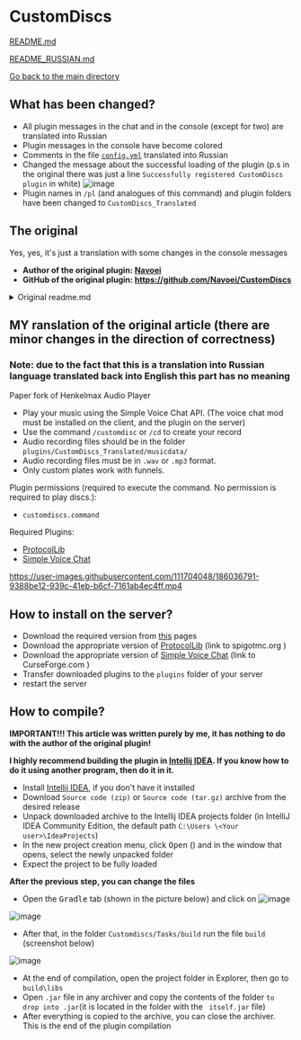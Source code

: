 # CustomDiscs
[README.md](https://github.com/NikSneMC/CustomDiscs#readme)

[README_RUSSIAN.md](https://github.com/NikSneMC/CustomDiscs/blob/main/README_RUSSIAN.md)

[Go back to the main directory](https://github.com/NikSneMC/CustomDiscs)

What has been changed?
-------------
* All plugin messages in the chat and in the console (except for two) are translated into Russian
* Plugin messages in the console have become colored
* Comments in the file [`config.yml`](https://github.com/NikSneMC/CustomDiscs/blob/main/src/main/resources/config.yml ) translated into Russian
* Changed the message about the successful loading of the plugin (p.s in the original there was just a line `Successfully registered CustomDiscs plugin` in white)
![image](https://user-images.githubusercontent.com/88781618/189207874-b318a632-4819-4d95-8c18-19230634cea3.png)
* Plugin names in `/pl` (and analogues of this command) and plugin folders have been changed to `CustomDiscs_Translated`

The original
--------
Yes, yes, it's just a translation with some changes in the console messages

* **Author of the original plugin: [Navoei](https://github.com/Navoei )**
* **GitHub of the original plugin: https://github.com/Navoei/CustomDiscs**
<details>
<summary>Original readme.md </summary>

Custom Discs 1.19.x
-------------------

A Paper fork of henkelmax's Audio Player.
* Play custom music discs using the Simple Voice Chat API. (The voice chat mod is required on the client and server.)
* Use `/customdisc` or `/cd` to create a custom disc.
* Music files should go into `plugins/CustomDiscs/musicdata/`
* Music files must be in the `.wav` or `.mp3` format.
* Only custom discs are compatible with hoppers.

Permission Node (Required to run the command. Playing discs does not require a permission.):

* `customdiscs.command`

Dependencies:
=======
* This plugin depends on the latest version of ProtocolLib for

https://user-images.githubusercontent.com/64107368/178426026-c454ac66-5133-4f3a-9af9-7f674e022423.mp4
</details>

MY ranslation of the original article (there are minor changes in the direction of correctness)
---------------------------
### Note: due to the fact that this is a translation into Russian language translated back into English this part has no meaning
Paper fork of Henkelmax Audio Player
* Play your music using the Simple Voice Chat API. (The voice chat mod must be installed on the client, and the plugin on the server)
* Use the command `/customdisc` or `/cd` to create your record
* Audio recording files should be in the folder `plugins/CustomDiscs_Translated/musicdata/`
* Audio recording files must be in `.wav` or `.mp3` format.
* Only custom plates work with funnels.

Plugin permissions (required to execute the command. No permission is required to play discs.):
* `customdiscs.command`

Required Plugins:
* [ProtocolLib](https://www.spigotmc.org/resources/protocollib.1997/)
* [Simple Voice Chat](https://www.curseforge.com/minecraft/bukkit-plugins/simple-voice-chat/files/all)

https://user-images.githubusercontent.com/111704048/186036791-9388be12-939c-41eb-b6cf-7161ab4ec4ff.mp4

How to install on the server?
-------------------------
* Download the required version from [this](https://github.com/NikSneMC/CustomDiscs/releases ) pages
* Download the appropriate version of [ProtocolLib](https://www.spigotmc.org/resources/protocollib.1997/) (link to spigotmc.org )
* Download the appropriate version of [Simple Voice Chat](https://www.curseforge.com/minecraft/bukkit-plugins/simple-voice-chat/files/all ) (link to CurseForge.com )
* Transfer downloaded plugins to the `plugins` folder of your server
* restart the server

How to compile?
--------------------
**IMPORTANT!!! This article was written purely by me, it has nothing to do with the author of the original plugin!**


**I highly recommend building the plugin in [Intellij IDEA](https://www.jetbrains.com/idea/). If you know how to do it using another program, then do it in it.**
* Install [Intellij IDEA](https://www.jetbrains.com/idea/), if you don't have it installed
* Download `Source code (zip)` or `Source code (tar.gz)` archive from the desired release
* Unpack downloaded archive to the Intellij IDEA projects folder (in IntelliJ IDEA Community Edition, the default path `C:\Users \<Your user>\IdeaProjects`)
* In the new project creation menu, click <kbd>Open</kbd> () and in the window that opens, select the newly unpacked folder
* Expect the project to be fully loaded

**After the previous step, you can change the files**

* Open the <kbd>Gradle</kbd> tab (shown in the picture below) and click on ![image](https://user-images.githubusercontent.com/111704048/186053563-1b693c0e-0c7d-458d-850d-2434ec770af5.png)

![image](https://user-images.githubusercontent.com/111704048/186021694-9c49575d-b758-47e9-9ddc-1e5178f4d32e.png )
* After that, in the folder ``Customdiscs/Tasks/build`` run the file ``build`` (screenshot below)

![image](https://user-images.githubusercontent.com/111704048/186022904-caf31c7e-1b33-4d88-8522-a5e482995ecc.png )
* At the end of compilation, open the project folder in Explorer, then go to ``build\libs``
* Open ``.jar`` file in any archiver and copy the contents of the folder ``to drop into .jar``(it is located in the folder with the `` itself.jar`` file)
* After everything is copied to the archive, you can close the archiver. This is the end of the plugin compilation
